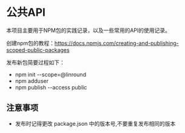 # 公共API

本项目主要用于NPM包的实践记录，以及一些常用的API的使用记录。

创建npm包的教程：https://docs.npmjs.com/creating-and-publishing-scoped-public-packages

发布新包简要过程如下：

- npm init --scope=@linround
- npm adduser
- npm publish --access public


## 注意事项
- 发布时记得更改 package.json 中的版本号,不要重复发布相同的版本
